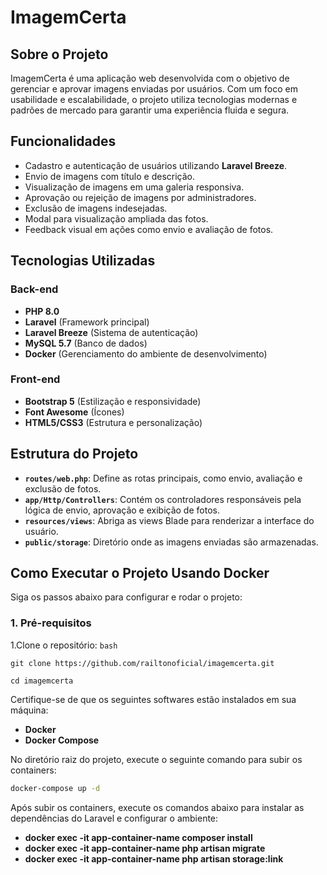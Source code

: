 # ImagemCerta

## Sobre o Projeto

ImagemCerta é uma aplicação web desenvolvida com o objetivo de gerenciar e aprovar imagens enviadas por usuários. Com um foco em usabilidade e escalabilidade, o projeto utiliza tecnologias modernas e padrões de mercado para garantir uma experiência fluida e segura.

## Funcionalidades

- Cadastro e autenticação de usuários utilizando **Laravel Breeze**.
- Envio de imagens com título e descrição.
- Visualização de imagens em uma galeria responsiva.
- Aprovação ou rejeição de imagens por administradores.
- Exclusão de imagens indesejadas.
- Modal para visualização ampliada das fotos.
- Feedback visual em ações como envio e avaliação de fotos.

## Tecnologias Utilizadas

### Back-end
- **PHP 8.0**
- **Laravel** (Framework principal)
- **Laravel Breeze** (Sistema de autenticação)
- **MySQL 5.7** (Banco de dados)
- **Docker** (Gerenciamento do ambiente de desenvolvimento)

### Front-end
- **Bootstrap 5** (Estilização e responsividade)
- **Font Awesome** (Ícones)
- **HTML5/CSS3** (Estrutura e personalização)

## Estrutura do Projeto

- **`routes/web.php`**: Define as rotas principais, como envio, avaliação e exclusão de fotos.
- **`app/Http/Controllers`**: Contém os controladores responsáveis pela lógica de envio, aprovação e exibição de fotos.
- **`resources/views`**: Abriga as views Blade para renderizar a interface do usuário.
- **`public/storage`**: Diretório onde as imagens enviadas são armazenadas.

## Como Executar o Projeto Usando Docker

Siga os passos abaixo para configurar e rodar o projeto:

### 1. Pré-requisitos

1.Clone o repositório:
    `bash`
    
    git clone https://github.com/railtonoficial/imagemcerta.git
    
    cd imagemcerta 
   
Certifique-se de que os seguintes softwares estão instalados em sua máquina:
- **Docker**
- **Docker Compose**

No diretório raiz do projeto, execute o seguinte comando para subir os containers:
```bash
docker-compose up -d
```

Após subir os containers, execute os comandos abaixo para instalar as dependências do Laravel e configurar o ambiente:
- **docker exec -it app-container-name composer install**
- **docker exec -it app-container-name php artisan migrate**
- **docker exec -it app-container-name php artisan storage:link**
